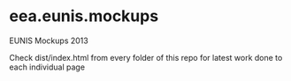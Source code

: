 eea.eunis.mockups
=================

EUNIS Mockups 2013

Check dist/index.html from every folder of this repo for latest work done to
each individual page
